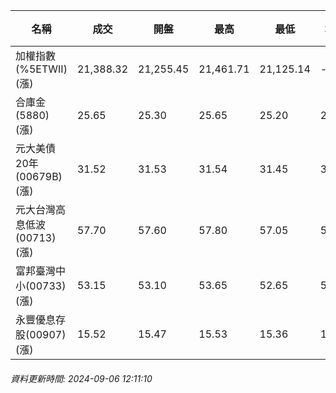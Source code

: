 | 名稱 | 成交 | 開盤 | 最高 | 最低 | 均價 | 成交金額(億) | 昨收 | 漲跌幅 | 漲跌 | 總量 | 昨量 | 振幅 |
| -------- | -------- | -------- | -------- |-------- | -------- | -------- |-------- |-------- |-------- | -------- | -------- |-------- |
|加權指數(%5ETWII) (漲)|21,388.32|21,255.45|21,461.71|21,125.14|-|1,968.83|21,187.71|0.95%|200.61|4,865,591|0|1.59%|
|合庫金(5880) (漲)|25.65|25.30|25.65|25.20|25.47|1.01|25.40|0.98%|0.25|3,978|8,309|1.77%|
|元大美債20年(00679B) (漲)|31.52|31.53|31.54|31.45|31.50|22.30|31.37|0.48%|0.15|70,795|75,484|0.29%|
|元大台灣高息低波(00713) (漲)|57.70|57.60|57.80|57.05|57.52|4.21|57.40|0.52%|0.30|7,321|13,045|1.31%|
|富邦臺灣中小(00733) (漲)|53.15|53.10|53.65|52.65|53.31|0.481|53.00|0.28%|0.15|902|1,839|1.89%|
|永豐優息存股(00907) (漲)|15.52|15.47|15.53|15.36|15.48|0.260|15.42|0.65%|0.10|1,677|2,768|1.10%|
###### 資料更新時間: 2024-09-06 12:11:10